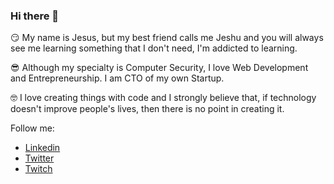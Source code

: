 ### Hi there 👋

😏 My name is Jesus, but my best friend calls me Jeshu and you will always see me learning something that I don't need, I'm addicted to learning.

😎 Although my specialty is Computer Security, I love Web Development and Entrepreneurship. I am CTO of my own Startup.

🤓 I love creating things with code and I strongly believe that, if technology doesn't improve people's lives, then there is no point in creating it.

Follow me:
- [Linkedin](https://www.linkedin.com/in/soy-jeshu)
- [Twitter](https://twitter.com/soy_jeshu)
- [Twitch](https://www.twitch.tv/soy_jeshu)
